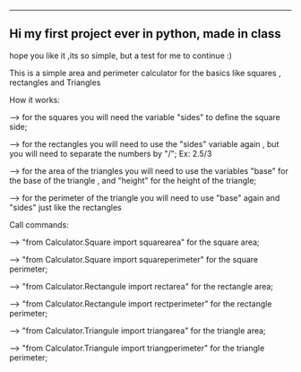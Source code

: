 -----------------------------------------------------
Hi my first project ever in python, made in class
------------------------------------------------------
hope you like it ,its so simple, but a test for me to continue :)

This is a simple area and perimeter calculator for the basics like squares , rectangles and Triangles

How it works:

--> for the squares you will need  the variable "sides" to define the square side;

--> for the rectangles you will need to use the "sides" variable again , but you will need to separate the numbers by "/";
    Ex: 2.5/3

--> for the area of the triangles you will need to use the variables "base" for the base of the triangle ,
    and "height" for the height of the triangle;

--> for the perimeter of the triangle you will need to use "base" again and "sides" just like the rectangles   

Call commands:

--> "from Calculator.Square import squarearea" for the square area; 

--> "from Calculator.Square import squareperimeter" for the square perimeter;

--> "from Calculator.Rectangule import rectarea"  for the rectangle area;

--> "from Calculator.Rectangule import rectperimeter" for the rectangle perimeter;

--> "from Calculator.Triangule import triangarea"  for the triangle area;

--> "from Calculator.Triangule import triangperimeter" for the triangle perimeter;
